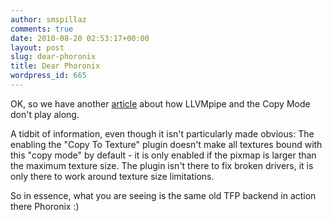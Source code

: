 ```yaml
---
author: smspillaz
comments: true
date: 2010-08-20 02:53:17+00:00
layout: post
slug: dear-phoronix
title: Dear Phoronix
wordpress_id: 665
---
```


OK, so we have another [article](http://www.phoronix.com/scan.php?page=news_item&px=ODUyNA) about how LLVMpipe and the Copy Mode don't play along.

A tidbit of information, even though it isn't particularly made obvious: The enabling the "Copy To Texture" plugin doesn't make all textures bound with this "copy mode" by default - it is only enabled if the pixmap is larger than the maximum texture size. The plugin isn't there to fix broken drivers, it is only there to work around texture size limitations.

So in essence, what you are seeing is the same old TFP backend in action there Phoronix :)

